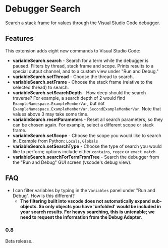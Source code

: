 # Debugger Search

Search a stack frame for values through the Visual Studio Code debugger.

## Features

This extension adds eight new commands to Visual Studio Code:

- **variableSearch.search** - Search for a term while the debugger is paused. Filters by thread, stack frame and scope. Prints results to a special output channel,
and to a custom view under "Run and Debug."
- **variableSearch.setThread** - Choose the thread to search.
- **variableSearch.setFrame** - Choose the stack frame (relative to the selected thread) to search. 
- **variableSearch.setSearchDepth** - How deep should the search traverse? For example, a search depth of 2 would find `ExampleNamespace.ExampleMemberVar`, but not `ExampleNamespace.ExampleMemberVar.SecondExampleMemberVar`. Note that values above 3 may take some time. 
- **variableSearch.resetParameters** - Reset all search parameters, so they can be chosen again. For example, select a different scope or stack frame.
- **variableSearch.setScope** - Choose the scope you would like to search in. Example from Python: `Locals`, `Globals`
- **variableSearch.setSearchType** - Choose the type of search you would like to perform; options include either `contains`, `regex` or `exact match`.
- **variableSearch.searchForTermFromTree** - Search the debugger from the "Run and Debug" GUI screen  (vscode's debug view). 


## FAQ

- I can filter variables by typing in the `Variables` panel under "Run and Debug". How is this different?
  - **The filtering built into vscode does not automatically expand sub-objects. So only objects you have 'unfolded' would be included in your search results. For heavy searching, this is untenable; we need to request the information from the Debug Adapter**.

### 0.8

Beta release..

